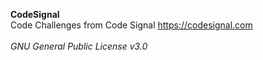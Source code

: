 **CodeSignal**
<br>
Code Challenges from Code Signal https://codesignal.com
<br>
<br>
*GNU General Public License v3.0*

